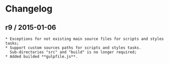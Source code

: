 Changelog
=========

r9 / 2015-01-06
---------------

	* Exceptions for not existing main source files for scripts and styles tasks;
	* Support custom sources paths for scripts and styles tasks.
	  Sub-directories "src" and "build" is no longer required;
	* Added builded **gulpfile.js**.

